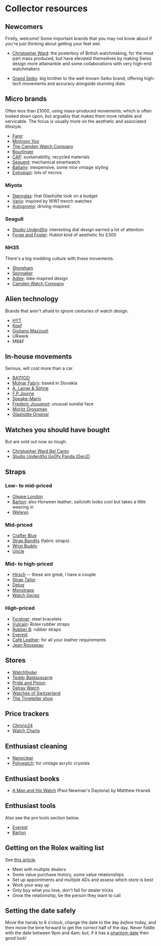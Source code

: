 # Collector resources

## Newcomers

Firstly, welcome! Some important brands that you may not know about if you're just thinking about getting your feet wet.

- [Christopher Ward](https://www.christopherward.com/): the posterboy of British watchmaking, for the most part mass produced, but have elevated themselves by making Swiss design more attainanble and some collaborations with very high-end watchmakers

- [Grand Seiko](https://www.grand-seiko.com/): big brother to the well-known Seiko brand, offering high-tech movements and accuracy alongside stunning dials

## Micro brands

Often less than £1000, using mass-produced movements; which is often looked down upon, but arguably that makes them more reliable and servicable. The focus is usually more on the aesthetic and associated lifestyle.

- [Farer](https://farer.com/)
- [Minhoon Yoo](https://minhoonyoo.com/)
- [The Camden Watch Company](https://www.camdenwatchcompany.com/)
- [Bourlinger](https://www.bourlinger.com/)
- [CAP](https://en.cap-watch.com/): sustainability, recycled materials
- [Sequent](https://sequentworld.com/en-gb/products/elektron-hr-2-2-space-white-rubber): mechanical smartwatch
- [Baltany](https://baltany.co.uk/): inexpensive, some nice vintage styling
- [Extropian](https://www.extropian.co/watches): lots of micros

### Miyota

- [Sternglas](https://www.sternglas.com/): that Glashütte look on a budget
- [Vario](https://vario.sg/pages/ww1-trench-watch): inspired by WW1 trench watches
- [Autogromo](https://autodromo.com/): driving-inspired

### Seagull

- [Studio Underd0g](https://underd0g.com/): interesting dial design earned a lot of attention
- [Forge and Foster](https://forgeandfoster.com/): Hublot kind of aesthetic for £300

### NH35

There's a big modding culture with these movements.

- [Shoreham](https://www.shorehamwatches.com/)
- [Spinnaker](https://spinnaker-watches.com/)
- [Adley](https://watchadley.co/): bike-inspired design
- [Camden Watch Company](https://www.camdenwatchcompany.com/)

## Alien technology

Brands that aren't afraid to ignore centuries of watch design.

- [HYT](https://hytwatches.com/)
- [Kopf](http://kopf.watch/)
- [Giuliano Mazzuoli](https://giulianomazzuoli.com/)
- URwerk
- MB&F

## In-house movements

Serious, will cost more than a car.

- [BA111OD](https://ba111od.com/)
- [Molnar Fabry](https://www.molnarfabry.com/): based in Slovakia
- [A. Lange & Söhne](https://www.alange-soehne.com/)
- [F.P.Journe](https://www.fpjourne.com/)
- [Speake-Marin](https://www.speake-marin.com/)
- [Frederic Jouvenot](https://fjouvenot.com/solar-deity-collection/amaterasu-titanium/): unusual sundial face
- [Moritz Grossman](https://en.grossmann-uhren.com/)
- [Glashütte Original](https://www.glashuette-original.com/)

## Watches you should have bought

But are sold out now so tough.

- [Christopher Ward Bel Canto](https://www.christopherward.com/c1-bel-canto-blue.html)
- [Studio Underd0g Go0fy Panda (Gen2)](https://underd0g.com/products/01gpb)

## Straps

### Low- to mid-priced

- [Gleave London](https://gleave.london/straps/)
- [Barton](https://www.bartonwatchbands.com/): also Horween leather; sailcloth looks cool but takes a little wearing in
- [Welwyn](https://welwynwatchparts.co.uk/collections/leather-straps)

### Mid-priced

- [Crafter Blue](https://www.crafterblue.com/)
- [Strap Bandits](https://www.strapbandits.com/) (fabric straps)
- [Wrist Buddy](https://wristbuddys.com/)
- [Uncle](https://unclestraps.com/)

### Mid- to high-priced

- [Hirsch](https://www.hirschstraps.com/) -- these are great, I have a couple
- [Strap Tailor](https://thestraptailor.com/)
- [Delug](https://delugs.com/)
- [Monstraps](https://monstraps.com/)
- [Watch Gecko](https://www.watchgecko.com/)

### High-priced

- [Forstner](https://forstnerbands.com/): steel bracelets
- [Vulcain](https://www.vulcanwatchstraps.com/): Rolex rubber straps
- [Rubber B](https://rubberb.com/): rubber straps
- [Everest](https://www.everestbands.com/)
- [Café Leather](https://cafeleather.com/best-leather-watch-straps/): for all your leather requirements
- [Jean Rousseau](https://www.jean-rousseau.com/gb/product-category/watch-straps-gb/)

## Stores

- [Watchfinder](https://www.watchfinder.co.uk)
- [Teddy Baldasssarre](https://teddybaldassarre.com)
- [Pride and Pinion](https://prideandpinion.com)
- [Delray Watch](https://delraywatch.com)
- [Watches of Switzerland](https://www.watches-of-switzerland.co.uk/)
- [The Timeteller shop](https://thetimetellershop.com/)

## Price trackers

- [Chrono24](https://www.chrono24.co.uk/)
- [Watch Charts](https://watchcharts.com/)

## Enthusiast cleaning

- [Nanoclear](https://nanoclear.com/)
- [Polywatch](https://www.polywatch.de/): for vintage acrylic crystals

## Enthusiast books

- [A Man and His Watch](https://www.waterstones.com/book/a-man-and-his-watch/matthew-hranek/9781579657147) (Paul Newman's Daytona) by Matthew Hranek

## Enthusiast tools

Also see the pro tools section below.

- [Everest](https://www.everestbands.com/collections/watch-tools-springbars)
- [Barton](https://www.bartonwatchbands.com/en-gb/collections/watch-band-hardware)

## Getting on the Rolex waiting list

See [this article](https://www.vulcanwatchstraps.com/blog/how-to-beat-the-rolex-waiting-list).

- Meet with multiple dealers
- Some value purchase history, some value relationships
- Set up appointments and multiple ADs and assess which store is best
- Work your way up
- Only buy what you love, don't fall for dealer tricks
- Grow the relationship, be the person they want to call

## Setting the date safely

Move the hands to 6 o'clock, change the date to the day _before_ today, and then move the time forward to get the correct half of the day. Never fiddle with the date between 9pm and 4am; _but_, if it has a [phantom date](https://calibercorner.com/phantom-date/) then good luck!
